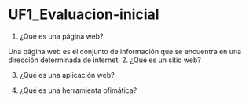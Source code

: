 # UF1_Evaluacion-inicial

1. ¿Qué es una página web?

Una página web es el conjunto de información que se encuentra en una dirección determinada de internet.
2. ¿Qué es un sitio web?

3. ¿Qué es una aplicación web?

4. ¿Qué es una herramienta ofimática?

